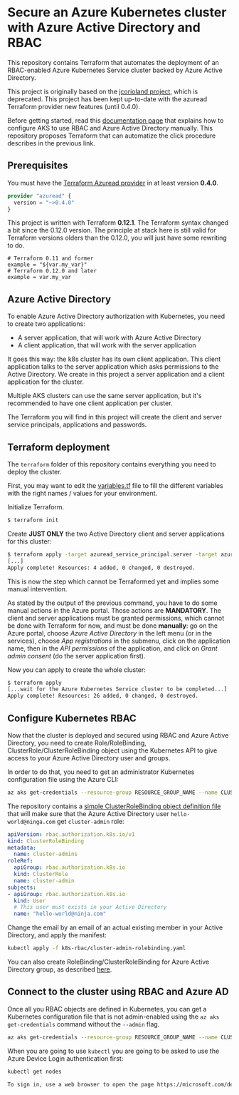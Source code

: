 # Secure an Azure Kubernetes cluster with Azure Active Directory and RBAC

This repository contains Terraform that automates the deployment of an RBAC-enabled Azure Kubernetes Service cluster backed by Azure Active Directory.

This project is originally based on the [jcorioland project](https://github.com/jcorioland/aks-rbac-azure-ad), which is deprecated. This project has been kept up-to-date with the azuread Terraform provider new features (until 0.4.0).

Before getting started, read this [documentation page](https://docs.microsoft.com/en-us/azure/aks/aad-integration) that explains how to configure AKS to use RBAC and Azure Active Directory manually.
This repository proposes Terraform that can automatize the click procedure describes in the previous link.

## Prerequisites

You must have the [Terraform Azuread provider](https://github.com/terraform-providers/terraform-provider-azuread) in at least version **0.4.0**.
```providers.tf
provider "azuread" {
  version = "~>0.4.0"
}
```

This project is written with Terraform **0.12.1**. The Terraform syntax changed a bit since the 0.12.0 version. The principle at stack here is still valid for Terraform versions olders than the 0.12.0, you will just have some rewriting to do.
```
# Terraform 0.11 and former
example = "${var.my_var}"
# Terraform 0.12.0 and later
example = var.my_var
```

## Azure Active Directory

To enable Azure Active Directory authorization with Kubernetes, you need to create two applications:

- A server application, that will work with Azure Active Directory
- A client application, that will work with the server application

It goes this way: the k8s cluster has its own client application. This client application talks to the server application which asks permissions to the Active Directory.
We create in this project a server application and a client application for the cluster.

Multiple AKS clusters can use the same server application, but it's recommended to have one client application per cluster.

The Terraform you will find in this project will create the client and server service principals, applications and passwords.

## Terraform deployment

The `terraform` folder of this repository contains everything you need to deploy the cluster.

First, you may want to edit the [variables.tf](terraform/variables.tf) file to fill the different variables with the right names / values for your environment.

Initialize Terraform.

```bash
$ terraform init
```

Create **JUST ONLY** the two Active Directory client and server applications for this cluster:
```bash
$ terraform apply -target azuread_service_principal.server -target azuread_service_principal.client
[...]
Apply complete! Resources: 4 added, 0 changed, 0 destroyed.
```

<aside class="warning">
This is now the step which cannot be Terraformed yet and implies some manual intervention.

As stated by the output of the previous command, you have to do some manual actions in the Azure portal. Those actions are **MANDATORY**. The client and server applications must be granted permissions, which cannot be done with Terraform for now, and must be done **manually**: go on the Azure portal, choose *Azure Active Directory* in the left menu (or in the services), choose *App registrations* in the submenu, click on the application name, then in the *API permissions* of the application, and click on *Grant admin consent* (do the server application first).
</aside>

Now you can apply to create the whole cluster:
```bash
$ terraform apply
[...wait for the Azure Kubernetes Service cluster to be completed...]
Apply complete! Resources: 26 added, 0 changed, 0 destroyed.
```

## Configure Kubernetes RBAC

Now that the cluster is deployed and secured using RBAC and Azure Active Directory, you need to create Role/RoleBinding, ClusterRole/ClusterRoleBinding object using the Kubernetes API to give access to your Azure Active Directory user and groups.

In order to do that, you need to get an administrator Kubernetes configuration file using the Azure CLI:

```bash
az aks get-credentials --resource-group RESOURCE_GROUP_NAME --name CLUSTER_NAME --admin
```

The repository contains a [simple ClusterRoleBinding object definition file](k8s-rbac/cluster-admin-rolebinding.yaml) that will make sure that the Azure Active Directory user `hello-world@ninga.com` get `cluster-admin` role:

```yaml
apiVersion: rbac.authorization.k8s.io/v1
kind: ClusterRoleBinding
metadata:
  name: cluster-admins
roleRef:
  apiGroup: rbac.authorization.k8s.io
  kind: ClusterRole
  name: cluster-admin
subjects:
- apiGroup: rbac.authorization.k8s.io
  kind: User
  # This user must exists in your Active Directory
  name: "hello-world@ninja.com"
```

Change the email by an email of an actual existing member in your Active Directory, and apply the manifest:

```bash
kubectl apply -f k8s-rbac/cluster-admin-rolebinding.yaml
```

You can also create RoleBinding/ClusterRoleBinding for Azure Active Directory group, as described [here](https://docs.microsoft.com/en-us/azure/aks/aad-integration#create-rbac-binding).

## Connect to the cluster using RBAC and Azure AD

Once all you RBAC objects are defined in Kubernetes, you can get a Kubernetes configuration file that is not admin-enabled using the `az aks get-credentials` command without the `--admin` flag.

```bash
az aks get-credentials --resource-group RESOURCE_GROUP_NAME --name CLUSTER_NAME
```

When you are going to use `kubectl` you are going to be asked to use the Azure Device Login authentication first:

```bash
kubectl get nodes

To sign in, use a web browser to open the page https://microsoft.com/devicelogin and enter the code ABCDEFGHI to authenticate.
```
